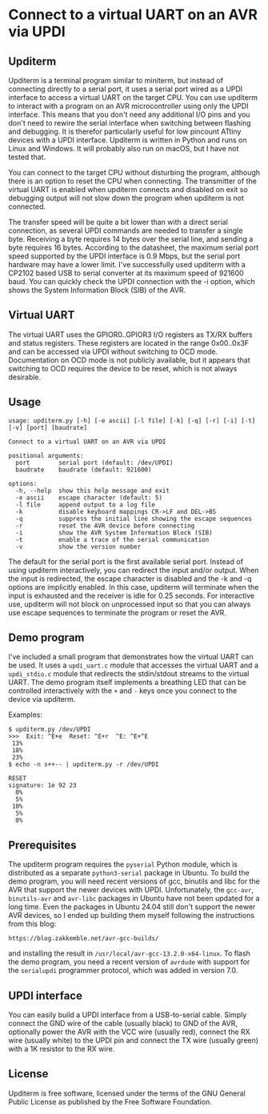 # Connect to a virtual UART on an AVR via UPDI

## Upditerm

Upditerm is a terminal program similar to miniterm, but instead of
connecting directly to a serial port, it uses a serial port wired as a
UPDI interface to access a virtual UART on the target CPU.  You can
use upditerm to interact with a program on an AVR microcontroller
using only the UPDI interface. This means that you don't need any
additional I/O pins and you don't need to rewire the serial interface
when switching between flashing and debugging. It is therefor
particularly useful for low pincount ATtiny devices with a UPDI
interface. Upditerm is written in Python and runs on Linux and
Windows. It will probably also run on macOS, but I have not tested
that.

You can connect to the target CPU without disturbing the program,
although there is an option to reset the CPU when connecting. The
transmitter of the virtual UART is enabled when upditerm connects and
disabled on exit so debugging output will not slow down the program
when upditerm is not connected.

The transfer speed will be quite a bit lower than with a direct serial
connection, as several UPDI commands are needed to transfer a single
byte. Receiving a byte requires 14 bytes over the serial line, and
sending a byte requires 16 bytes. According to the datasheet, the
maximum serial port speed supported by the UPDI interface is 0.9 Mbps,
but the serial port hardware may have a lower limit. I've successfully
used upditerm with a CP2102 based USB to serial converter at its
maximum speed of 921600 baud. You can quickly check the UPDI
connection with the -i option, which shows the System Information
Block (SIB) of the AVR.

## Virtual UART

The virtual UART uses the GPIOR0..GPIOR3 I/O registers as TX/RX
buffers and status registers.  These registers are located in the
range 0x00..0x3F and can be accessed via UPDI without switching to OCD
mode. Documentation on OCD mode is not publicly available, but it
appears that switching to OCD requires the device to be reset, which
is not always desirable.

## Usage

```
usage: upditerm.py [-h] [-e ascii] [-l file] [-k] [-q] [-r] [-i] [-t] [-v] [port] [baudrate]

Connect to a virtual UART on an AVR via UPDI

positional arguments:
  port        serial port (default: /dev/UPDI)
  baudrate    baudrate (default: 921600)

options:
  -h, --help  show this help message and exit
  -e ascii    escape character (default: 5)
  -l file     append output to a log file
  -k          disable keyboard mappings CR->LF and DEL->BS
  -q          suppress the initial line showing the escape sequences
  -r          reset the AVR device before connecting
  -i          show the AVR System Information Block (SIB)
  -t          enable a trace of the serial communication
  -v          show the version number
```

The default for the serial port is the first available serial port.
Instead of using upditerm interactively, you can redirect the input
and/or output. When the input is redirected, the escape character is
disabled and the -k and -q options are implicitly enabled. In this
case, upditerm will terminate when the input is exhausted and the
receiver is idle for 0.25 seconds. For interactive use, upditerm will
not block on unprocessed input so that you can always use escape
sequences to terminate the program or reset the AVR.

## Demo program

I've included a small program that demonstrates how the virtual UART
can be used. It uses a `updi_uart.c` module that accesses the
virtual UART and a `updi_stdio.c` module that redirects the
stdin/stdout streams to the virtual UART. The demo program itself
implements a breathing LED that can be controlled interactively with
the `+` and `-` keys once you connect to the device via upditerm.

Examples:

```
$ upditerm.py /dev/UPDI
>>>  Exit: ^E+e  Reset: ^E+r  ^E: ^E+^E
 13%
 18%
 23%
$ echo -n s++-- | upditerm.py -r /dev/UPDI

RESET
signature: 1e 92 23
  0%
  5%
 10%
  5%
  0%
```

## Prerequisites

The upditerm program requires the `pyserial` Python module, which
is distributed as a separate `python3-serial` package in Ubuntu.
To build the demo program, you will need recent versions of gcc,
binutils and libc for the AVR that support the newer devices with
UPDI.  Unfortunately, the `gcc-avr`, `binutils-avr` and `avr-libc`
packages in Ubuntu have not been updated for a long time. Even the
packages in Ubuntu 24.04 still don't support the newer AVR devices,
so I ended up building them myself following the instructions from
this blog:

    https://blog.zakkemble.net/avr-gcc-builds/

and installing the result in `/usr/local/avr-gcc-13.2.0-x64-linux`.
To flash the demo program, you need a recent version of `avrdude` with
support for the `serialupdi` programmer protocol, which was added in
version 7.0.

## UPDI interface

You can easily build a UPDI interface from a USB-to-serial cable.
Simply connect the GND wire of the cable (usually black) to GND of the
AVR, optionally power the AVR with the VCC wire (usually red), connect
the RX wire (usually white) to the UPDI pin and connect the TX wire
(usually green) with a 1K resistor to the RX wire.

## License

Upditerm is free software, licensed under the terms of the GNU General
Public License as published by the Free Software Foundation.
